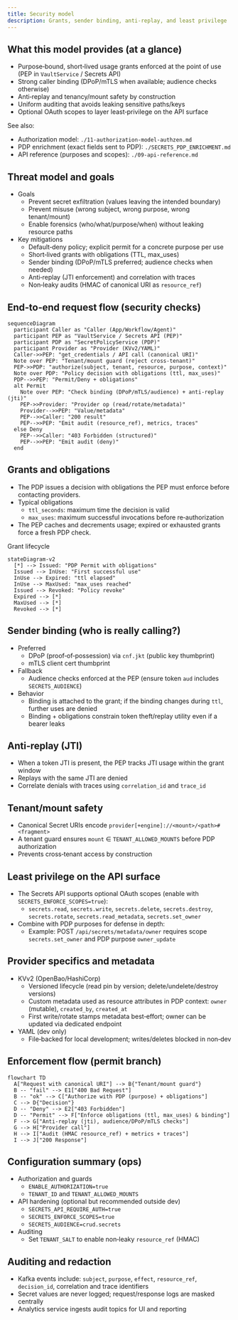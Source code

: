 ```yaml
---
title: Security model
description: Grants, sender binding, anti‑replay, and least privilege
---
```


## What this model provides (at a glance)

- Purpose‑bound, short‑lived usage grants enforced at the point of use (PEP in `VaultService` / Secrets API)
- Strong caller binding (DPoP/mTLS when available; audience checks otherwise)
- Anti‑replay and tenancy/mount safety by construction
- Uniform auditing that avoids leaking sensitive paths/keys
- Optional OAuth scopes to layer least‑privilege on the API surface

See also:

- Authorization model: `./11-authorization-model-authzen.md`
- PDP enrichment (exact fields sent to PDP): `./SECRETS_PDP_ENRICHMENT.md`
- API reference (purposes and scopes): `./09-api-reference.md`

## Threat model and goals

- Goals
  - Prevent secret exfiltration (values leaving the intended boundary)
  - Prevent misuse (wrong subject, wrong purpose, wrong tenant/mount)
  - Enable forensics (who/what/purpose/when) without leaking resource paths
- Key mitigations
  - Default‑deny policy; explicit permit for a concrete purpose per use
  - Short‑lived grants with obligations (TTL, max_uses)
  - Sender binding (DPoP/mTLS preferred; audience checks when needed)
  - Anti‑replay (JTI enforcement) and correlation with traces
  - Non‑leaky audits (HMAC of canonical URI as `resource_ref`)

## End‑to‑end request flow (security checks)

```mermaid
sequenceDiagram
  participant Caller as "Caller (App/Workflow/Agent)"
  participant PEP as "VaultService / Secrets API (PEP)"
  participant PDP as "SecretPolicyService (PDP)"
  participant Provider as "Provider (KVv2/YAML)"
  Caller->>PEP: "get_credentials / API call (canonical URI)"
  Note over PEP: "Tenant/mount guard (reject cross‑tenant)"
  PEP->>PDP: "authorize(subject, tenant, resource, purpose, context)"
  Note over PDP: "Policy decision with obligations (ttl, max_uses)"
  PDP-->>PEP: "Permit/Deny + obligations"
  alt Permit
    Note over PEP: "Check binding (DPoP/mTLS/audience) + anti‑replay (jti)"
    PEP->>Provider: "Provider op (read/rotate/metadata)"
    Provider-->>PEP: "Value/metadata"
    PEP-->>Caller: "200 result"
    PEP-->>PEP: "Emit audit (resource_ref), metrics, traces"
  else Deny
    PEP-->>Caller: "403 Forbidden (structured)"
    PEP-->>PEP: "Emit audit (deny)"
  end
```

## Grants and obligations

- The PDP issues a decision with obligations the PEP must enforce before contacting providers.
- Typical obligations
  - `ttl_seconds`: maximum time the decision is valid
  - `max_uses`: maximum successful invocations before re‑authorization
- The PEP caches and decrements usage; expired or exhausted grants force a fresh PDP check.

Grant lifecycle

```mermaid
stateDiagram-v2
  [*] --> Issued: "PDP Permit with obligations"
  Issued --> InUse: "First successful use"
  InUse --> Expired: "ttl elapsed"
  InUse --> MaxUsed: "max_uses reached"
  Issued --> Revoked: "Policy revoke"
  Expired --> [*]
  MaxUsed --> [*]
  Revoked --> [*]
```

## Sender binding (who is really calling?)

- Preferred
  - DPoP (proof‑of‑possession) via `cnf.jkt` (public key thumbprint)
  - mTLS client cert thumbprint
- Fallback
  - Audience checks enforced at the PEP (ensure token `aud` includes `SECRETS_AUDIENCE`)
- Behavior
  - Binding is attached to the grant; if the binding changes during `ttl`, further uses are denied
  - Binding + obligations constrain token theft/replay utility even if a bearer leaks

## Anti‑replay (JTI)

- When a token JTI is present, the PEP tracks JTI usage within the grant window
- Replays with the same JTI are denied
- Correlate denials with traces using `correlation_id` and `trace_id`

## Tenant/mount safety

- Canonical Secret URIs encode `provider[+engine]://<mount>/<path>#<fragment>`
- A tenant guard ensures `mount` ∈ `TENANT_ALLOWED_MOUNTS` before PDP authorization
- Prevents cross‑tenant access by construction

## Least privilege on the API surface

- The Secrets API supports optional OAuth scopes (enable with `SECRETS_ENFORCE_SCOPES=true`):
  - `secrets.read`, `secrets.write`, `secrets.delete`, `secrets.destroy`, `secrets.rotate`, `secrets.read_metadata`, `secrets.set_owner`
- Combine with PDP purposes for defense in depth:
  - Example: POST `/api/secrets/metadata/owner` requires scope `secrets.set_owner` and PDP purpose `owner_update`

## Provider specifics and metadata

- KVv2 (OpenBao/HashiCorp)
  - Versioned lifecycle (read pin by version; delete/undelete/destroy versions)
  - Custom metadata used as resource attributes in PDP context: `owner` (mutable), `created_by`, `created_at`
  - First write/rotate stamps metadata best‑effort; owner can be updated via dedicated endpoint
- YAML (dev only)
  - File‑backed for local development; writes/deletes blocked in non‑dev

## Enforcement flow (permit branch)

```mermaid
flowchart TD
  A["Request with canonical URI"] --> B{"Tenant/mount guard"}
  B -- "fail" --> E1["400 Bad Request"]
  B -- "ok" --> C["Authorize with PDP (purpose) + obligations"]
  C --> D{"Decision"}
  D -- "Deny" --> E2["403 Forbidden"]
  D -- "Permit" --> F["Enforce obligations (ttl, max_uses) & binding"]
  F --> G["Anti‑replay (jti), audience/DPoP/mTLS checks"]
  G --> H["Provider call"]
  H --> I["Audit (HMAC resource_ref) + metrics + traces"]
  I --> J["200 Response"]
```

## Configuration summary (ops)

- Authorization and guards
  - `ENABLE_AUTHORIZATION=true`
  - `TENANT_ID` and `TENANT_ALLOWED_MOUNTS`
- API hardening (optional but recommended outside dev)
  - `SECRETS_API_REQUIRE_AUTH=true`
  - `SECRETS_ENFORCE_SCOPES=true`
  - `SECRETS_AUDIENCE=crud.secrets`
- Auditing
  - Set `TENANT_SALT` to enable non‑leaky `resource_ref` (HMAC)

## Auditing and redaction

- Kafka events include: `subject`, `purpose`, `effect`, `resource_ref`, `decision_id`, correlation and trace identifiers
- Secret values are never logged; request/response logs are masked centrally
- Analytics service ingests audit topics for UI and reporting
